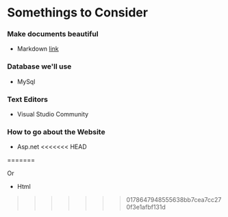 # Somethings to Consider

### Make documents beautiful 

* Markdown [link](https://github.com/adam-p/markdown-here/wiki/Markdown-Cheatsheet)

### Database we'll use

* MySql

### Text Editors

* Visual Studio Community

### How to go about the Website

* Asp.net
<<<<<<< HEAD
   
=======
  
  Or 

* Html 
>>>>>>> 0178647948555638bb7cea7cc270f3e1afbf131d



